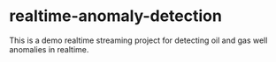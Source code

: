 # realtime-anomaly-detection
This is a demo realtime streaming project for detecting oil and gas well anomalies in realtime. 
